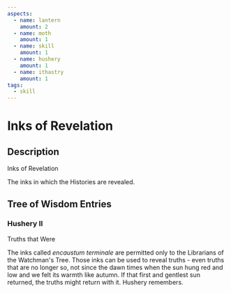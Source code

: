 ```yaml
---
aspects: 
  - name: lantern
    amount: 2
  - name: moth
    amount: 1
  - name: skill
    amount: 1
  - name: hushery
    amount: 1
  - name: ithastry
    amount: 1
tags:
  - skill
---
```


# Inks of Revelation

## Description
Inks of Revelation

The inks in which the Histories are revealed.
## Tree of Wisdom Entries
### Hushery II
Truths that Were

The inks called <i>encaustum terminale</i> are permitted only to the Librarians of the Watchman's Tree. Those inks can be used to reveal truths - even truths that are no longer so, not since the dawn times when the sun hung red and low and we felt its warmth like autumn. If that first and gentlest sun returned, the truths might return with it. Hushery remembers. 